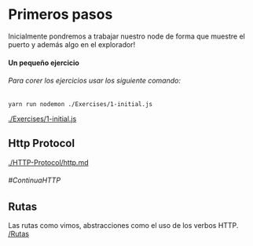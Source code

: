 # Primeros pasos

Inicialmente pondremos a trabajar nuestro node de forma que muestre el puerto y además algo en el explorador!

#### Un pequeño ejercicio

###### Para corer los ejercicios usar los siguiente comando:

`yarn run nodemon ./Exercises/1-initial.js`

[./Exercises/1-initial.js](./Exercises/1-initial.js)

## Http Protocol

[./HTTP-Protocol/http.md](./HTTP-Protocol/http.md)

###### #ContinuaHTTP

## Rutas

Las rutas como vimos, abstracciones como el uso de los verbos HTTP.
[/Rutas](./Rutas/routes.js)
